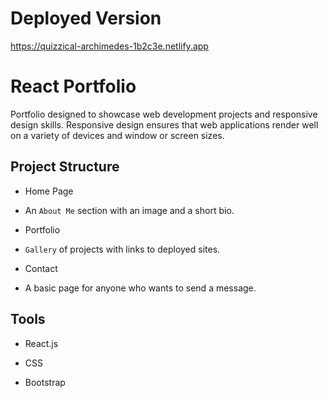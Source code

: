 # Deployed Version

https://quizzical-archimedes-1b2c3e.netlify.app


# React Portfolio

Portfolio designed to showcase web development projects and responsive design skills.
Responsive design ensures that web applications render well on a variety of devices and window or screen sizes.

## Project Structure

* Home Page
 - An `About Me` section with an image and a short bio.

* Portfolio
 - `Gallery` of projects with links to deployed sites.  

* Contact
 - A basic page for anyone who wants to send a message.


## Tools

* React.js

* CSS

* Bootstrap
